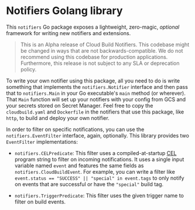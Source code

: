 # Notifiers Golang library

This `notifiers` Go package exposes a lightweight, zero-magic, _optional_
framework for writing new notifiers and extensions.

> This is an Alpha release of Cloud Build Notifiers.
> This codebase might be changed in ways that are not backwards-compatible.
> We do not recommend using this codebase for production applications.
> Furthermore, this release is not subject to any SLA or deprecation policy.

To write your own notifier using this package, all you need to do is write
something that implements the `notifiers.Notifier` interface and then pass that
to `notifiers.Main` in your Go executable's `main` method (or wherever). That
`Main` function will set up your notifiers with your config from GCS and your
secrets stored on Secret Manager. Feel free to copy the `cloudbuild.yaml` and
`Dockerfile` in the notifiers that use this package, like `http`, to build and
deploy your own notifier.

In order to filter on specific notifications, you can use the
`notifiers.EventFilter` interface, again, optionally. This library provides two
`EventFilter` implementations:

- `notifiers.CELPredicate`: This filter uses a
compiled-at-startup [CEL](https://opensource.google/projects/cel) program string
to filter on incoming notifications. It uses a single input variable named
`event` and features the same fields as `notifiers.CloudBuildEvent`. For
example, you can write a filter like `event.status == "SUCCESS" || "special" in
event.tags` to only notify on events that are successful or have the `"special"`
build tag.

- `notifiers.TriggerPredicate`: This filter uses the given trigger
name to filter on build events.
